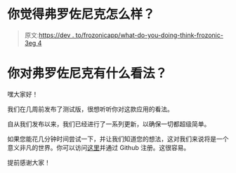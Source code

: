 # 你觉得弗罗佐尼克怎么样？

> 原文:[https://dev . to/frozonicapp/what-do-you-doing-think-frozonic-3eg 4](https://dev.to/frozonicapp/what-do-you-think-about-frozonic-3eg4)

# [](#what-do-you-think-about-frozonic)你对弗罗佐尼克有什么看法？

嘿大家好！

我们在几周前发布了测试版，很想听听你对这款应用的看法。

自从我们发布以来，我们已经进行了一系列更新，以确保一切都超级简单。

如果您能花几分钟时间尝试一下，并让我们知道您的想法，这对我们来说将是一个意义非凡的世界。你可以访问[这里](https://www.frozonic.app)并通过 Github 注册。这很容易。

提前感谢大家！